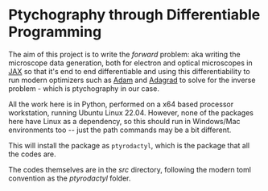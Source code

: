 # Ptychography through Differentiable Programming

The aim of this project is to write the _forward_ problem: aka writing the microscope data generation, both for electron and optical microscopes in [JAX](https://github.com/google/jax) so that it's end to end differentiable and using this differentiability to run modern optimizers such as [Adam](
https://doi.org/10.48550/arXiv.1412.6980
) and [Adagrad](https://arxiv.org/abs/2003.02395) to solve for the inverse problem - which is ptychography in our case.

All the work here is in Python, performed on a x64 based processor workstation, running Ubuntu Linux 22.04. However, none of the packages here have Linux as a dependency, so this should run in Windows/Mac environments too -- just the path commands may be a bit different.

This will install the package as `ptyrodactyl`, which is the package that all the codes are.


The codes themselves are in the _src_ directory, following the modern toml convention as the _ptyrodactyl_ folder.